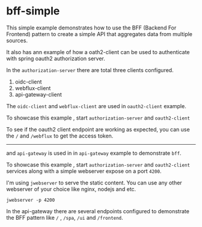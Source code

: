 # bff-simple

This simple example demonstrates how to use the BFF (Backend For Frontend) pattern to create a simple API that aggregates data from multiple sources.

It also has ann example of how a oath2-client can be used to authenticate with spring oauth2 authorization server.

In the `authorization-server` there are total three clients configured.
1. oidc-client
2. webflux-client
3. api-gateway-client

The `oidc-client` and `webflux-client` are used in `oauth2-client` example.

To showcase this example , start `authorization-server` and `oauth2-client`

To see if the oauth2 client endpoint are working as expected, you can use the `/` and `/webflux` to get the access token.

---

and `api-gateway` is used in in `api-gateway` example to demonstrate `bff`.

To showcase this example , start `authorization-server` and `oauth2-client` services along with a simple webserver expose on a port `4200`.

I'm using `jwebserver` to serve the static content. You can use any other webserver of your choice like nginx, nodejs and etc.

```shell
jwebserver -p 4200
```

In the api-gateway there are several endpoints configured to demonstrate the BFF pattern like `/` ,  `/spa`, `/ui` and `/frontend`.
